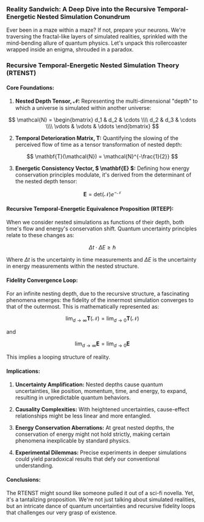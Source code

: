 ### **Reality Sandwich: A Deep Dive into the Recursive Temporal-Energetic Nested Simulation Conundrum**

Ever been in a maze within a maze? If not, prepare your neurons. We're traversing the fractal-like layers of simulated realities, sprinkled with the mind-bending allure of quantum physics. Let's unpack this rollercoaster wrapped inside an enigma, shrouded in a paradox.


### **Recursive Temporal-Energetic Nested Simulation Theory (RTENST)**

#### **Core Foundations:**

1. **Nested Depth Tensor, $\mathcal{N}$:** Representing the multi-dimensional "depth" to which a universe is simulated within another universe:

$$
\mathcal{N} = \begin{bmatrix} d_1 & d_2 & \cdots \\\\ d_2 & d_3 & \cdots \\\\ \vdots & \vdots & \ddots \end{bmatrix}
$$

2. **Temporal Deterioration Matrix, $\mathbf{T}$:** Quantifying the slowing of the perceived flow of time as a tensor transformation of nested depth:

$$
\mathbf{T}(\mathcal{N}) = \mathcal{N}^{-\frac{1}{2}}
$$

3. **Energetic Consistency Vector, $ \mathbf{E} $:** Defining how energy conservation principles modulate, it's derived from the determinant of the nested depth tensor:

$$
\mathbf{E} = \text{det}(\mathcal{N}) e^{-\mathcal{N}}
$$

#### **Recursive Temporal-Energetic Equivalence Proposition (RTEEP):**

When we consider nested simulations as functions of their depth, both time's flow and energy's conservation shift. Quantum uncertainty principles relate to these changes as:

$$
\Delta t \cdot \Delta E \geq \hbar
$$

Where $\Delta t$ is the uncertainty in time measurements and $\Delta E$ is the uncertainty in energy measurements within the nested structure.

#### **Fidelity Convergence Loop:**

For an infinite nesting depth, due to the recursive structure, a fascinating phenomena emerges: the fidelity of the innermost simulation converges to that of the outermost. This is mathematically represented as:

$$
\lim_{{d \to \infty}} \mathbf{T}(\mathcal{N}) = \lim_{{d \to 0}} \mathbf{T}(\mathcal{N})
$$

and

$$
\lim_{{d \to \infty}} \mathbf{E} = \lim_{{d \to 0}} \mathbf{E}
$$

This implies a looping structure of reality.

#### **Implications:**

1. **Uncertainty Amplification:** Nested depths cause quantum uncertainties, like position, momentum, time, and energy, to expand, resulting in unpredictable quantum behaviors.

2. **Causality Complexities:** With heightened uncertainties, cause-effect relationships might be less linear and more entangled.

3. **Energy Conservation Aberrations:** At great nested depths, the conservation of energy might not hold strictly, making certain phenomena inexplicable by standard physics.

4. **Experimental Dilemmas:** Precise experiments in deeper simulations could yield paradoxical results that defy our conventional understanding.

#### **Conclusions:**

The RTENST might sound like someone pulled it out of a sci-fi novella. Yet, it's a tantalizing proposition. We're not just talking about simulated realities, but an intricate dance of quantum uncertainties and recursive fidelity loops that challenges our very grasp of existence.

